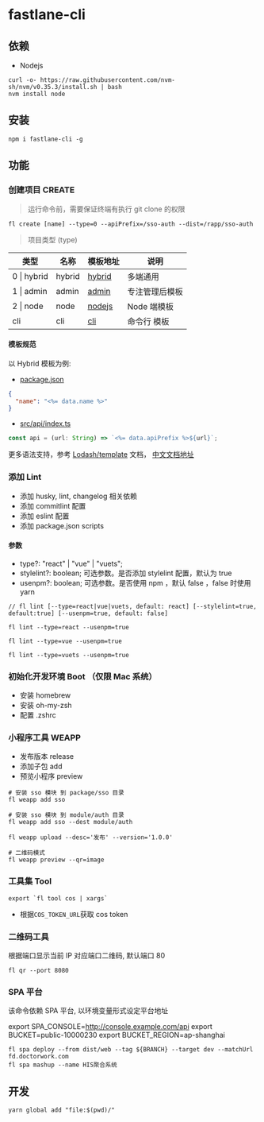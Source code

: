 # fastlane-cli

## 依赖

- Nodejs

```
curl -o- https://raw.githubusercontent.com/nvm-sh/nvm/v0.35.3/install.sh | bash
nvm install node
```

## 安装

```
npm i fastlane-cli -g
```

## 功能

### 创建项目 CREATE

> 运行命令前，需要保证终端有执行 git clone 的权限

```
fl create [name] --type=0 --apiPrefix=/sso-auth --dist=/rapp/sso-auth
```

> 项目类型 (type)

| 类型        | 名称   | 模板地址                                                                 | 说明           |
| ----------- | ------ | ------------------------------------------------------------------------ | -------------- |
| 0 \| hybrid | hybrid | [hybrid](https://git.doctorwork.com/qiexr/public-group/templates/hybrid) | 多端通用       |
| 1 \| admin  | admin  | [admin](https://git.doctorwork.com/qiexr/public-group/templates/admin)   | 专注管理后模板 |
| 2 \| node   | node   | [nodejs](https://git.doctorwork.com/qiexr/public-group/templates/nodejs) | Node 端模板    |
| cli         | cli    | [cli](https://git.doctorwork.com/qiexr/public-group/templates/cli)       | 命令行 模板    |

#### 模板规范

以 Hybrid 模板为例:

- [package.json](https://git.doctorwork.com/qiexr/public-group/templates/mobile-native/-/blob/master/package.json#L2)

```json
{
  "name": "<%= data.name %>"
}
```

- [src/api/index.ts](https://git.doctorwork.com/qiexr/public-group/templates/mobile-native/-/blob/master/src/api/index.ts#L5)

```js
const api = (url: String) => `<%= data.apiPrefix %>${url}`;
```

更多语法支持，参考 [Lodash/template](https://lodash.com/docs/4.17.15#template) 文档， [中文文档地址](https://www.lodashjs.com/docs/latest#_templatestring-options)

### 添加 Lint

- 添加 husky, lint, changelog 相关依赖
- 添加 commitlint 配置
- 添加 eslint 配置
- 添加 package.json scripts

#### 参数

- type?: "react" | "vue" | "vuets";
- stylelint?: boolean; 可选参数。是否添加 stylelint 配置，默认为 true
- usenpm?: boolean; 可选参数。是否使用 npm ，默认 false ，false 时使用 yarn

```
// fl lint [--type=react|vue|vuets, default: react] [--stylelint=true, default:true] [--usenpm=true, default: false]

fl lint --type=react --usenpm=true

fl lint --type=vue --usenpm=true

fl lint --type=vuets --usenpm=true
```

### 初始化开发环境 Boot （仅限 Mac 系统）

- 安装 homebrew
- 安装 oh-my-zsh
- 配置 .zshrc

### 小程序工具 WEAPP

- 发布版本 release
- 添加子包 add
- 预览小程序 preview

```
# 安装 sso 模块 到 package/sso 目录
fl weapp add sso

# 安装 sso 模块 到 module/auth 目录
fl weapp add sso --dest module/auth

fl weapp upload --desc='发布' --version='1.0.0'

# 二维码模式
fl weapp preview --qr=image
```

### 工具集 Tool

```
export `fl tool cos | xargs`
```

- 根据`COS_TOKEN_URL`获取 cos token

### 二维码工具

根据端口显示当前 IP 对应端口二维码, 默认端口 80

```
fl qr --port 8080
```

### SPA 平台

该命令依赖 SPA 平台, 以环境变量形式设定平台地址

export SPA_CONSOLE=http://console.example.com/api
export BUCKET=public-10000230
export BUCKET_REGION=ap-shanghai

```
fl spa deploy --from dist/web --tag ${BRANCH} --target dev --matchUrl fd.doctorwork.com
fl spa mashup --name HIS聚合系统
```

## 开发

```
yarn global add "file:$(pwd)/"
```
